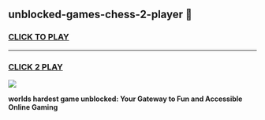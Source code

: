 
## unblocked-games-chess-2-player 👋
<h3>
<a href="https://premium.freeplayer.one?title=unblocked-games-chess-2-player&ref=14F">CLICK TO PLAY</a></h3>
<hr>

<h3>
<a href="https://premium.freeplayer.one?title=unblocked-games-chess-2-player&ref=14F">CLICK 2 PLAY</a>
  
</h3>

<a href="https://premium.freeplayer.one?title=unblocked-games-chess-2-player&ref=12F/"><img src="https://clearcache.store/games.png"></a>


**worlds hardest game unblocked: Your Gateway to Fun and Accessible Online Gaming**
